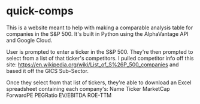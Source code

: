 # quick-comps
This is a website meant to help with making a comparable analysis table for companies in the S&P 500. It's built in Python using the AlphaVantage API and Google Cloud. 

User is prompted to enter a ticker in the S&P 500. They're then prompted to select from a list of that ticker's competitors. I pulled competitor info off this site: 
https://en.wikipedia.org/wiki/List_of_S%26P_500_companies
and based it off the GICS Sub-Sector. 

Once they select from that list of tickers, they're able to download an Excel spreadsheet containing each company's: 
Name
Ticker
MarketCap
ForwardPE
PEGRatio
EV/EBITDA
ROE-TTM
